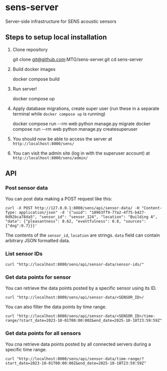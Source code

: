 # sens-server

Server-side infrastructure for SENS acoustic sensors


## Steps to setup local installation

1. Clone repository

    git clone git@github.com:MTG/sens-server.git
    cd sens-server


2. Build docker images

    docker compose build


3. Run server!

    docker compose up


4. Apply database migrations, create super user (run these in a separate terminal while `docker compose up` is running)

    docker compose run --rm web python manage.py migrate
    docker compose run --rm web python manage.py createsuperuser


5. You should now be able to access the server at `http://localhost:8000/sens/`

6. You can visit the admin site (log in with the superuser account) at `http://localhost:8000/sens/admin/`


## API

### Post sensor data

You can post data making a POST request like this:

    curl -X POST http://127.0.0.1:8000/sens/api/sensor-data/ -H "Content-Type: application/json" -d '{"uuid": "18963ff9-77a2-4f75-b427-0d92bca78da5", "sensor_id": "sensor_124", "location": "Building A", "data": {"pleasantness": 0.62, "eventfulness": 0.8, "sources":{"dog":0.7}}}'

The contents of the `sensor_id`, `location` are strings. `data` field can contain arbitrary JSON formatted data.


### List sensor IDs

    curl "http://localhost:8000/sens/api/sensor-data/sensor-ids/"


### Get data points for sensor

You can retrieve the data points posted by a specific sensor using its ID.

    curl "http://localhost:8000/sens/api/sensor-data/<SENSOR_ID>/


You can also filter the data points by time range.

    curl "http://localhost:8000/sens/api/sensor-data/<SENSOR_ID>/time-range/?start_date=2023-10-01T00:00:00Z&end_date=2025-10-10T23:59:59Z"


### Get data points for all sensors

You cna retrieve data points posted by all connected servers during a specific time range.

    curl "http://localhost:8000/sens/api/sensor-data/time-range/?start_date=2023-10-01T00:00:00Z&end_date=2025-10-10T23:59:59Z"